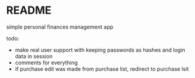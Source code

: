 # README
simple personal finances management app

todo:  
- make real user support with keeping passwords as hashes and login data in session
- comments for everything
- if purchase edit was made from purchase list, redirect to purchase lsit
